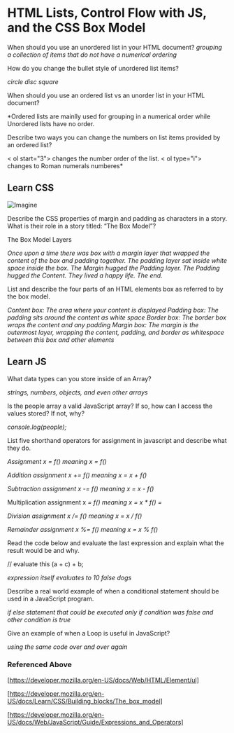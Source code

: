 # HTML Lists, Control Flow with JS, and the CSS Box Model

When should you use an unordered list in your HTML document? *grouping a collection of items that do not have a numerical ordering*

How do you change the bullet style of unordered list items?

*circle
disc
square*



When should you use an ordered list vs an unorder list in your HTML document?

*Ordered lists are mainlly used for grouping in a numerical order while Unordered lists have no order. 

Describe two ways you can change the numbers on list items provided by an ordered list? 

< ol start="3"> changes the number order of the list. < ol type="i"> changes to Roman numerals numberes*


## Learn CSS
![Imagine](https://developer.mozilla.org/en-US/docs/Learn/CSS/Building_blocks/The_box_model/box-model.png)


Describe the CSS properties of margin and padding as characters in a story. What is their role in a story titled: “The Box Model”?

The Box Model Layers 

*Once upon a time there was box with a margin layer that wrapped the content of the box and padding together. The padding layer sat inside  white space inside the box. The Margin hugged the Padding layer. The Padding hugged the Content. They lived a happy life. The end.*

List and describe the four parts of an HTML elements box as referred to by the box model.

*Content box: The area where your content is displayed
Padding box: The padding sits around the content as white space
Border box: The border box wraps the content and any padding
Margin box: The margin is the outermost layer, wrapping the content, padding, and border as whitespace between this box and other elements*



## Learn JS


What data types can you store inside of an Array?

 *strings, numbers, objects, and even other arrays*

Is the people array a valid JavaScript array? If so, how can I access the values stored? If not, why?

*console.log(people);*

List five shorthand operators for assignment in javascript and describe what they do.

*Assignment	x = f() meaning 	x = f()*

*Addition assignment	x += f()	meaning x = x + f()*

*Subtraction assignment	x -= f()	meaning x = x - f()*

Multiplication assignment x *= f() meaning 	x = x * f() =*

*Division assignment	x /= f()	meaning
x = x / f()*

*Remainder assignment	x %= f()	meaning x = x % f()*


Read the code below and evaluate the last expression and explain what the result would be and why.

 // evaluate this
 (a + c) + b;

 *expression itself evaluates to 10 false dogs* 

Describe a real world example of when a conditional statement should be used in a JavaScript program.

*if else statement that could be executed only if condition was false and other condition is true*

Give an example of when a Loop is useful in JavaScript?

*using the same code over and over again*

### Referenced Above
[https://developer.mozilla.org/en-US/docs/Web/HTML/Element/ul]

[https://developer.mozilla.org/en-US/docs/Learn/CSS/Building_blocks/The_box_model]

[https://developer.mozilla.org/en-US/docs/Web/JavaScript/Guide/Expressions_and_Operators]